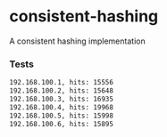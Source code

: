 # consistent-hashing
A consistent hashing implementation

### Tests
```bash
192.168.100.1, hits: 15556
192.168.100.2, hits: 15648
192.168.100.3, hits: 16935
192.168.100.4, hits: 19968
192.168.100.5, hits: 15998
192.168.100.6, hits: 15895
```
